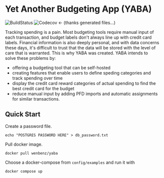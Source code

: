 # Yet Another Budgeting App (YABA)
![BuildStatus](https://img.shields.io/github/actions/workflow/status/wenbenz/yaba/build.yml)
![Codecov](https://img.shields.io/codecov/c/github/wenbenz/yaba) <- (thanks generated files...)

Tracking spending is a pain. Most budgeting tools require manual input of each
transaction, and budget labels don't always line up with credit card labels.
Financial information is also deeply personal, and with data concerns these
days, it's difficult to trust that the data will be stored with the level of
care that is warranted. This is why YABA was created. YABA intends to solve
these problems by:
- offering a budgeting tool that can be self-hosted
- creating features that enable users to define speding categories and track
spending over time
- display the credit card reward categories of actual spending to find the best
credit card for the budget
- reduce manual input by adding PFD imports and automatic assignments for
similar transactions.

## Quick Start
Create a password file.
```shell
echo "POSTGRES PASSWORD HERE" > db_password.txt
```

Pull docker image.
```shell
docker pull wenbenz/yaba
```

Choose a docker-compose from `config/examples` and run it with
```shell
docker compose up
```

